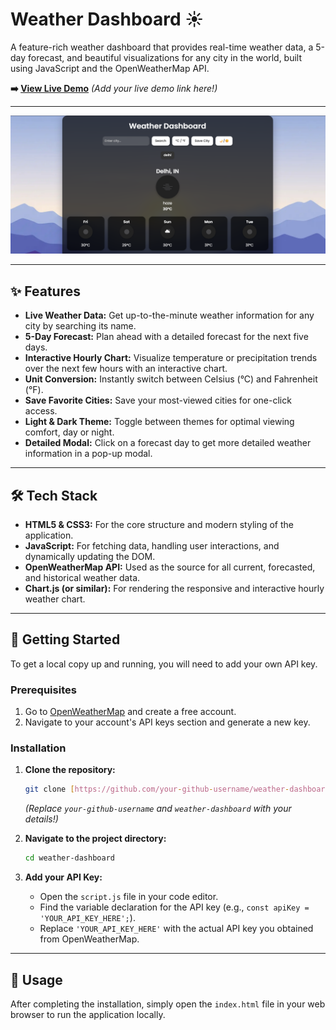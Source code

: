 # Weather Dashboard ☀️

A feature-rich weather dashboard that provides real-time weather data, a 5-day forecast, and beautiful visualizations for any city in the world, built using JavaScript and the OpenWeatherMap API.

**➡️ [View Live Demo](https://example.com)**
*(Add your live demo link here!)*

---

![image alt](https://github.com/mohseenalihawaldar-dev/WeatherDashBoard/blob/35b2601b99208ff4aadb7f40ccfc5daa3e5083a2/weather_map.png)

---

## ✨ Features

* **Live Weather Data:** Get up-to-the-minute weather information for any city by searching its name.
* **5-Day Forecast:** Plan ahead with a detailed forecast for the next five days.
* **Interactive Hourly Chart:** Visualize temperature or precipitation trends over the next few hours with an interactive chart.
* **Unit Conversion:** Instantly switch between Celsius (°C) and Fahrenheit (°F).
* **Save Favorite Cities:** Save your most-viewed cities for one-click access.
* **Light & Dark Theme:** Toggle between themes for optimal viewing comfort, day or night.
* **Detailed Modal:** Click on a forecast day to get more detailed weather information in a pop-up modal.

---

## 🛠️ Tech Stack

* **HTML5 & CSS3:** For the core structure and modern styling of the application.
* **JavaScript:** For fetching data, handling user interactions, and dynamically updating the DOM.
* **OpenWeatherMap API:** Used as the source for all current, forecasted, and historical weather data.
* **Chart.js (or similar):** For rendering the responsive and interactive hourly weather chart.

---

## 🚀 Getting Started

To get a local copy up and running, you will need to add your own API key.

### Prerequisites

1.  Go to [OpenWeatherMap](https://openweathermap.org/appid) and create a free account.
2.  Navigate to your account's API keys section and generate a new key.

### Installation

1.  **Clone the repository:**
    ```bash
    git clone [https://github.com/your-github-username/weather-dashboard.git](https://github.com/your-github-username/weather-dashboard.git)
    ```
    *(Replace `your-github-username` and `weather-dashboard` with your details!)*

2.  **Navigate to the project directory:**
    ```bash
    cd weather-dashboard
    ```

3.  **Add your API Key:**
    * Open the `script.js` file in your code editor.
    * Find the variable declaration for the API key (e.g., `const apiKey = 'YOUR_API_KEY_HERE';`).
    * Replace `'YOUR_API_KEY_HERE'` with the actual API key you obtained from OpenWeatherMap.

---

## 🏃 Usage

After completing the installation, simply open the `index.html` file in your web browser to run the application locally.
